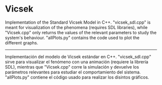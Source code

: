 # Vicsek

Implementation of the Standard Vicsek Model in C++. "vicsek_sdl.cpp" is meant for visualization of the phenomena (requires SDL libraries), while "Vicsek.cpp" only returns the values of the relevant parameters to study the system's behaviour. "allPlots.py" contains the code used to plot the different graphs. 

-------------------------------------------


Implementación del modelo de Vicsek estándar en C++. "vicsek_sdl.cpp" sirve para visualizar el fenómeno con una animación (requiere la librería SDL), mientras que "Vicsek.cpp" corre la simulación y devuelve los parámetros relevantes para estudiar el comportamiento del sistema. "allPlots.py" contiene el código usado para realizar los disintos gráficos. 


